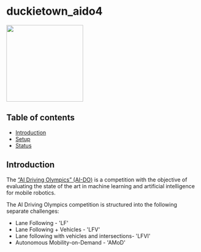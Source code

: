 # duckietown_aido4

<a href="http://aido.duckietown.org"><img width="200" src="https://www.duckietown.org/wp-content/uploads/2018/12/AIDO_no_text-e1544555660271.png"/></a>

## Table of contents
* [Introduction](#introduction)
* [Setup]()
* [Status]()

## Introduction
The [“AI Driving Olympics” (AI-DO)](http://aido.duckietown.org/) is a competition with the objective of evaluating the state of the art in machine learning and artificial intelligence for mobile robotics.

The AI Driving Olympics competition is structured into the following separate challenges:
* Lane Following - 'LF'
* Lane Following + Vehicles - 'LFV'
* Lane following with vehicles and intersections- 'LFVI'
* Autonomous Mobility-on-Demand - 'AMoD'


